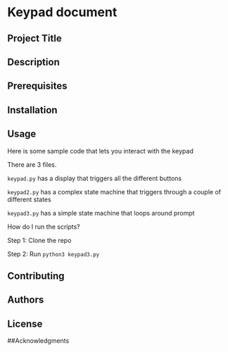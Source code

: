 # Keypad document

## Project Title

## Description

## Prerequisites

## Installation

## Usage
Here is some sample code that lets you interact with the keypad

There are 3 files.

`keypad.py` has a display that triggers all the different buttons

`keypad2.py` has a complex state machine that triggers through a couple of different states

`keypad3.py` has a simple state machine that loops around prompt

How do I run the scripts?

Step 1: Clone the repo

Step 2: Run `python3 keypad3.py`

## Contributing

## Authors

## License

##Acknowledgments



